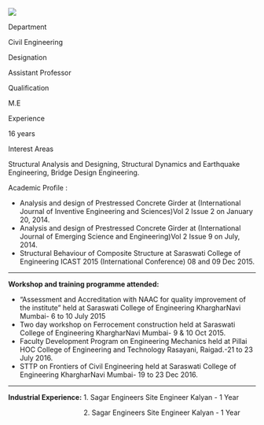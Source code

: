 [![](/sites/default/files/styles/faculty_images/public/2019-12/vishal.png?itok=KqjgJ4O3)](/sites/default/files/2019-12/vishal.png)

Department

Civil Engineering

Designation

Assistant Professor

Qualification

M.E

Experience

16 years

Interest Areas

Structural Analysis and Designing, Structural Dynamics and Earthquake Engineering, Bridge Design Engineering.

Academic Profile :

* Analysis and design of Prestressed Concrete Girder at (International Journal of Inventive Engineering and Sciences)Vol 2 Issue 2 on January 20, 2014.
* Analysis and design of Prestressed Concrete Girder at (International Journal of Emerging Science and Engineering)Vol 2 Issue 9 on July, 2014.
* Structural Behaviour of Composite Structure at Saraswati College of Engineering ICAST 2015 (International Conference) 08 and 09 Dec 2015.

---

**Workshop and training programme attended:**

* “Assessment and Accreditation with NAAC for quality improvement of the institute” held at Saraswati College of Engineering KhargharNavi Mumbai- 6 to 10 July 2015
* Two day workshop on Ferrocement construction held at Saraswati College of Engineering KhargharNavi Mumbai- 9 & 10 Oct 2015.
* Faculty Development Program on Engineering Mechanics held at Pillai HOC College of Engineering and Technology Rasayani, Raigad.-21 to 23 July 2016.
* STTP on Frontiers of Civil Engineering held at Saraswati College of Engineering KhargharNavi Mumbai- 19 to 23 Dec 2016.

---

**Industrial Experience:** 1. Sagar Engineers Site Engineer Kalyan - 1 Year

                                       2. Sagar Engineers Site Engineer Kalyan - 1 Year